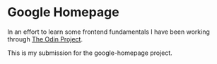 # Google Homepage

In an effort to learn some frontend fundamentals I have been working through [The Odin Project](https://www.theodinproject.com).

This is my submission for the google-homepage project.
